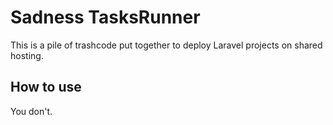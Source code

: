 # Sadness TasksRunner

This is a pile of trashcode put together to deploy Laravel projects on shared hosting.

## How to use

You don't.
